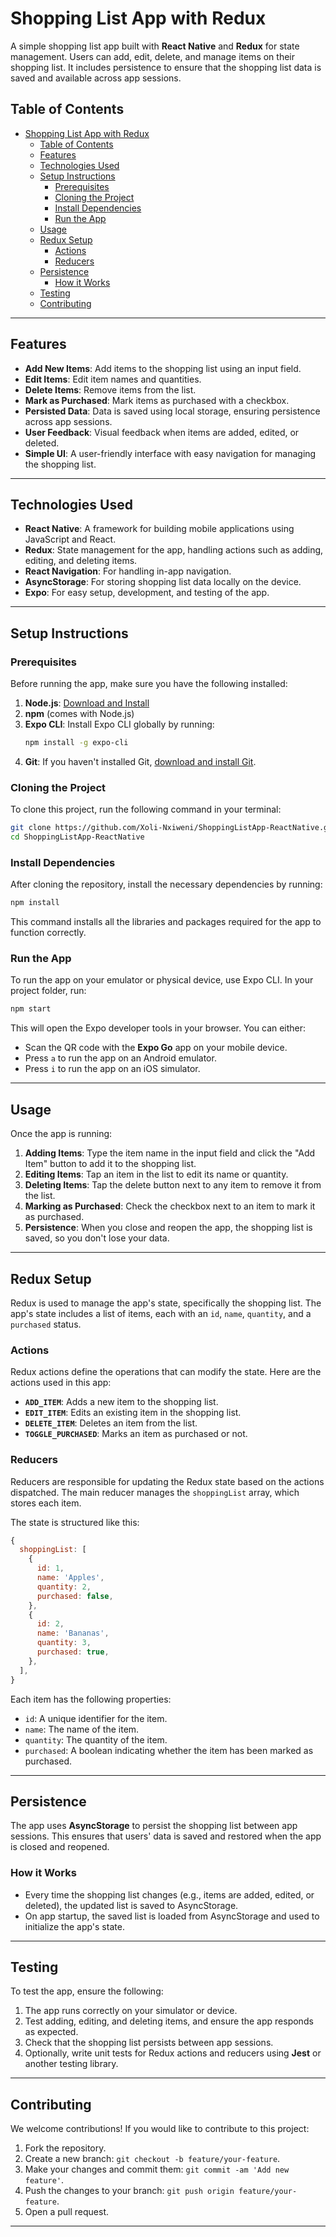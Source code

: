 # Shopping List App with Redux

A simple shopping list app built with **React Native** and **Redux** for state management. Users can add, edit, delete, and manage items on their shopping list. It includes persistence to ensure that the shopping list data is saved and available across app sessions.

## Table of Contents

- [Shopping List App with Redux](#shopping-list-app-with-redux)
  - [Table of Contents](#table-of-contents)
  - [Features](#features)
  - [Technologies Used](#technologies-used)
  - [Setup Instructions](#setup-instructions)
    - [Prerequisites](#prerequisites)
    - [Cloning the Project](#cloning-the-project)
    - [Install Dependencies](#install-dependencies)
    - [Run the App](#run-the-app)
  - [Usage](#usage)
  - [Redux Setup](#redux-setup)
    - [Actions](#actions)
    - [Reducers](#reducers)
  - [Persistence](#persistence)
    - [How it Works](#how-it-works)
  - [Testing](#testing)
  - [Contributing](#contributing)

---

## Features

- **Add New Items**: Add items to the shopping list using an input field.
- **Edit Items**: Edit item names and quantities.
- **Delete Items**: Remove items from the list.
- **Mark as Purchased**: Mark items as purchased with a checkbox.
- **Persisted Data**: Data is saved using local storage, ensuring persistence across app sessions.
- **User Feedback**: Visual feedback when items are added, edited, or deleted.
- **Simple UI**: A user-friendly interface with easy navigation for managing the shopping list.

---

## Technologies Used

- **React Native**: A framework for building mobile applications using JavaScript and React.
- **Redux**: State management for the app, handling actions such as adding, editing, and deleting items.
- **React Navigation**: For handling in-app navigation.
- **AsyncStorage**: For storing shopping list data locally on the device.
- **Expo**: For easy setup, development, and testing of the app.

---

## Setup Instructions

### Prerequisites

Before running the app, make sure you have the following installed:

1. **Node.js**: [Download and Install](https://nodejs.org/)
2. **npm** (comes with Node.js)
3. **Expo CLI**: Install Expo CLI globally by running:
   ```bash
   npm install -g expo-cli
   ```
4. **Git**: If you haven't installed Git, [download and install Git](https://git-scm.com/).

### Cloning the Project

To clone this project, run the following command in your terminal:

```bash
git clone https://github.com/Xoli-Nxiweni/ShoppingListApp-ReactNative.git
cd ShoppingListApp-ReactNative
```

### Install Dependencies

After cloning the repository, install the necessary dependencies by running:

```bash
npm install
```

This command installs all the libraries and packages required for the app to function correctly.

### Run the App

To run the app on your emulator or physical device, use Expo CLI. In your project folder, run:

```bash
npm start
```

This will open the Expo developer tools in your browser. You can either:

- Scan the QR code with the **Expo Go** app on your mobile device.
- Press `a` to run the app on an Android emulator.
- Press `i` to run the app on an iOS simulator.

---

## Usage

Once the app is running:

1. **Adding Items**: Type the item name in the input field and click the "Add Item" button to add it to the shopping list.
2. **Editing Items**: Tap an item in the list to edit its name or quantity.
3. **Deleting Items**: Tap the delete button next to any item to remove it from the list.
4. **Marking as Purchased**: Check the checkbox next to an item to mark it as purchased.
5. **Persistence**: When you close and reopen the app, the shopping list is saved, so you don't lose your data.

---

## Redux Setup

Redux is used to manage the app's state, specifically the shopping list. The app's state includes a list of items, each with an `id`, `name`, `quantity`, and a `purchased` status.

### Actions

Redux actions define the operations that can modify the state. Here are the actions used in this app:

- **`ADD_ITEM`**: Adds a new item to the shopping list.
- **`EDIT_ITEM`**: Edits an existing item in the shopping list.
- **`DELETE_ITEM`**: Deletes an item from the list.
- **`TOGGLE_PURCHASED`**: Marks an item as purchased or not.

### Reducers

Reducers are responsible for updating the Redux state based on the actions dispatched. The main reducer manages the `shoppingList` array, which stores each item.

The state is structured like this:

```js
{
  shoppingList: [
    {
      id: 1,
      name: 'Apples',
      quantity: 2,
      purchased: false,
    },
    {
      id: 2,
      name: 'Bananas',
      quantity: 3,
      purchased: true,
    },
  ],
}
```

Each item has the following properties:
- `id`: A unique identifier for the item.
- `name`: The name of the item.
- `quantity`: The quantity of the item.
- `purchased`: A boolean indicating whether the item has been marked as purchased.

---

## Persistence

The app uses **AsyncStorage** to persist the shopping list between app sessions. This ensures that users' data is saved and restored when the app is closed and reopened.

### How it Works

- Every time the shopping list changes (e.g., items are added, edited, or deleted), the updated list is saved to AsyncStorage.
- On app startup, the saved list is loaded from AsyncStorage and used to initialize the app's state.

---

## Testing

To test the app, ensure the following:

1. The app runs correctly on your simulator or device.
2. Test adding, editing, and deleting items, and ensure the app responds as expected.
3. Check that the shopping list persists between app sessions.
4. Optionally, write unit tests for Redux actions and reducers using **Jest** or another testing library.

---

## Contributing

We welcome contributions! If you would like to contribute to this project:

1. Fork the repository.
2. Create a new branch: `git checkout -b feature/your-feature`.
3. Make your changes and commit them: `git commit -am 'Add new feature'`.
4. Push the changes to your branch: `git push origin feature/your-feature`.
5. Open a pull request.

---
